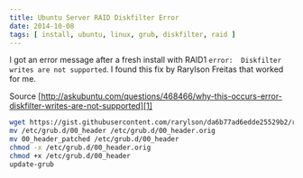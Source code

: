 ```yaml
---
title: Ubuntu Server RAID Diskfilter Error
date: 2014-10-08
tags: [ install, ubuntu, linux, grub, diskfilter, raid ]
---
```


I got an error message after a fresh install with RAID1 `error:  Diskfilter writes are not supported`.
I found this fix by Rarylson Freitas that worked for me.

Source [http://askubuntu.com/questions/468466/why-this-occurs-error-diskfilter-writes-are-not-supported][1]

```sh
wget https://gist.githubusercontent.com/rarylson/da6b77ad6edde25529b2/raw/33dfde10655718c4b32cbfc23306064965ee9e72/00_header_patched
mv /etc/grub.d/00_header /etc/grub.d/00_header.orig
mv 00_header_patched /etc/grub.d/00_header
chmod -x /etc/grub.d/00_header.orig
chmod +x /etc/grub.d/00_header
update-grub
```

[1]: http://askubuntu.com/questions/468466/why-this-occurs-error-diskfilter-writes-are-not-supported
